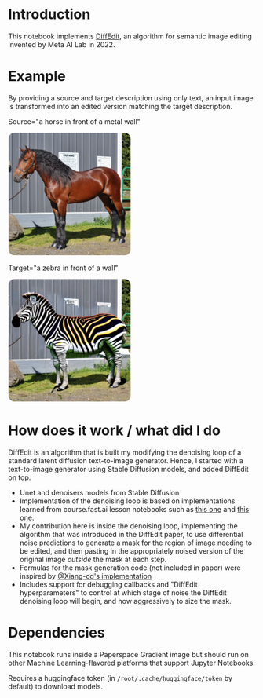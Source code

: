# Introduction
This notebook implements [DiffEdit](https://arxiv.org/abs/2210.11427), an algorithm for semantic image editing invented by Meta AI Lab in 2022.

# Example

By providing a source and target description using only text, an input image is transformed into an edited version matching the target description.

Source="a horse in front of a metal wall"

<img src="./imgs/horse1.png" width="250" height=250/>

Target="a zebra in front of a wall"

<img src="./out/edited_zebra.png" width="250" height=250/>

# How does it work / what did I do

DiffEdit is an algorithm that is built my modifying the denoising loop of a standard latent diffusion text-to-image generator. Hence, I started with a text-to-image generator using Stable Diffusion models, and added DiffEdit on top.

* Unet and denoisers models from Stable Diffusion
* Implementation of the denoising loop is based on implementations learned from course.fast.ai lesson notebooks such as [this one](https://github.com/fastai/diffusion-nbs/blob/master/stable_diffusion.ipynb) and [this one](https://github.com/fastai/diffusion-nbs/blob/master/Stable%20Diffusion%20Deep%20Dive.ipynb).
* My contribution here is inside the denoising loop, implementing the algorithm that was introduced in the DiffEdit paper, to use differential noise predictions to generate a mask for the region of image needing to be edited, and then pasting in the appropriately noised version of the original image *outside* the mask at each step.
* Formulas for the mask generation code (not included in paper) were inspired by [@Xiang-cd's implementation](https://github.com/Xiang-cd/DiffEdit-stable-diffusion/blob/main/diffedit.ipynb)
* Includes support for debugging callbacks and "DiffEdit hyperparameters" to control at which stage of noise the DiffEdit denoising loop will begin, and how aggressively to size the mask.

# Dependencies
This notebook runs inside a Paperspace Gradient image but should run on other Machine Learning-flavored platforms that support Jupyter Notebooks.

Requires a huggingface token (in `/root/.cache/huggingface/token` by default) to download models.
